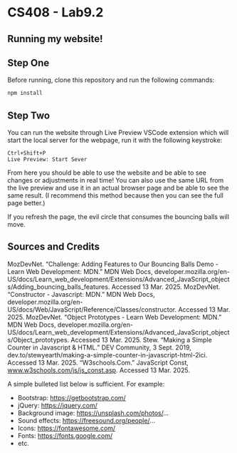 # CS408 - Lab9.2

## Running my website!

## Step One

Before running, clone this repository and run the following commands:

```bash
npm install
```
## Step Two

You can run the website through Live Preview VSCode extension which will start the local server for the webpage, run it with the following keystroke: 

    Ctrl+Shift+P
    Live Preview: Start Sever

From here you should be able to use the website and be able to see changes or adjustments in real time!
You can also use the same URL from the live preview and use it in an actual browser page and be able to see the same result. (I recommend this method because then you can see the full page better.)

If you refresh the page, the evil circle that consumes the bouncing balls will move.

## Sources and Credits

MozDevNet. “Challenge: Adding Features to Our Bouncing Balls Demo - Learn Web Development: MDN.” MDN Web Docs, developer.mozilla.org/en-US/docs/Learn_web_development/Extensions/Advanced_JavaScript_objects/Adding_bouncing_balls_features. Accessed 13 Mar. 2025. 
MozDevNet. “Constructor - Javascript: MDN.” MDN Web Docs, developer.mozilla.org/en-US/docs/Web/JavaScript/Reference/Classes/constructor. Accessed 13 Mar. 2025. 
MozDevNet. “Object Prototypes - Learn Web Development: MDN.” MDN Web Docs, developer.mozilla.org/en-US/docs/Learn_web_development/Extensions/Advanced_JavaScript_objects/Object_prototypes. Accessed 13 Mar. 2025. 
Stew. “Making a Simple Counter in Javascript & HTML.” DEV Community, 3 Sept. 2019, dev.to/stewyearth/making-a-simple-counter-in-javascript-html-2ici. Accessed 13 Mar. 2025. 
“W3schools.Com.” JavaScript Const, www.w3schools.com/js/js_const.asp. Accessed 13 Mar. 2025. 

A simple bulleted list below is sufficient. For example:

- Bootstrap: https://getbootstrap.com/
- jQuery: https://jquery.com/
- Background image: https://unsplash.com/photos/...
- Sound effects: https://freesound.org/people/...
- Icons: https://fontawesome.com/
- Fonts: https://fonts.google.com/
- etc.
